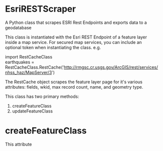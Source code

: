 EsriRESTScraper
===============

A Python class that scrapes ESRI Rest Endpoints and exports data to a geodatabase

This class is instantiated with the Esri REST Endpoint of a feature layer inside a map service.  For secured map services, you can include an optional token when instantiating the class. 
e.g. 

import RestCacheClass <br>
earthquakes = RestCacheClass.RestCache('http://rmgsc.cr.usgs.gov/ArcGIS/rest/services/nhss_haz/MapServer/3')

The RestCache object scrapes the feature layer page for it's various attributes: fields, wkid, max record count, name, and geometry type.

This class has two primary methods:

1. createFeatureClass
2. updateFeatureClass

createFeatureClass
==================

This attribute


